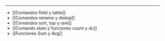 
---

- [[Comandos field y table]]
- [[Comandos rename y dedup]]
- [[Comandos sort, top y rare]]
- [[Comando stats y funciones count y dc]]
- [[Funciones Sum y Avg]]